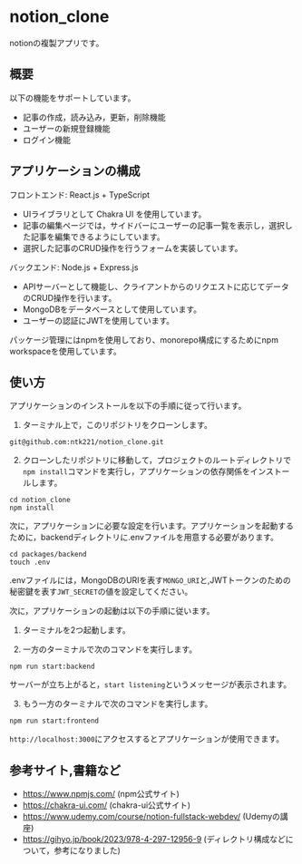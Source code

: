# notion_clone

notionの複製アプリです。

## 概要
以下の機能をサポートしています。
- 記事の作成，読み込み，更新，削除機能
- ユーザーの新規登録機能
- ログイン機能

## アプリケーションの構成

フロントエンド: React.js + TypeScript
- UIライブラリとして Chakra UI を使用しています。
- 記事の編集ページでは，サイドバーにユーザーの記事一覧を表示し，選択した記事を編集できるようにしています。
- 選択した記事のCRUD操作を行うフォームを実装しています。

バックエンド: Node.js + Express.js
- APIサーバーとして機能し、クライアントからのリクエストに応じてデータのCRUD操作を行います。
- MongoDBをデータベースとして使用しています。
- ユーザーの認証にJWTを使用しています。

パッケージ管理にはnpmを使用しており、monorepo構成にするためにnpm workspaceを使用しています。

## 使い方
アプリケーションのインストールを以下の手順に従って行います。

1. ターミナル上で，このリポジトリをクローンします。
```
git@github.com:ntk221/notion_clone.git
```

2. クローンしたリポジトリに移動して，プロジェクトのルートディレクトリで`npm install`コマンドを実行し，アプリケーションの依存関係をインストールします。
```
cd notion_clone
npm install
```

次に，アプリケーションに必要な設定を行います。アプリケーションを起動するために，backendディレクトリに.envファイルを用意する必要があります。
```
cd packages/backend
touch .env
```
.envファイルには，MongoDBのURIを表す`MONGO_URI`と,JWTトークンのための秘密鍵を表す`JWT_SECRET`の値を設定してください。

次に，アプリケーションの起動は以下の手順に従います。

1. ターミナルを2つ起動します。

2. 一方のターミナルで次のコマンドを実行します。
```
npm run start:backend
```
サーバーが立ち上がると，`start listening`というメッセージが表示されます。

3. もう一方のターミナルで次のコマンドを実行します。
```
npm run start:frontend
```

`http://localhost:3000`にアクセスするとアプリケーションが使用できます。

## 参考サイト,書籍など
- https://www.npmjs.com/ (npm公式サイト)
- https://chakra-ui.com/ (chakra-ui公式サイト)
- https://www.udemy.com/course/notion-fullstack-webdev/ (Udemyの講座)
- https://gihyo.jp/book/2023/978-4-297-12956-9 (ディレクトリ構成などについて，参考になりました)

